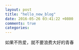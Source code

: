 ```yaml
---
layout: post
title: "hello_new_blog"
date: 2016-05-26 03:41:22 +0800
comments: true
categories: 
---
```

如果不热爱，就不要浪费大好的青春